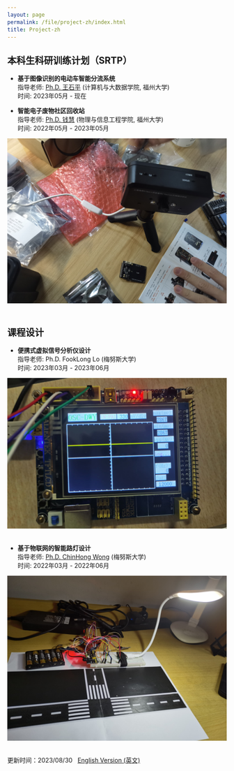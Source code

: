 ```yaml
---
layout: page
permalink: /file/project-zh/index.html
title: Project-zh
---
```


## 本科生科研训练计划（SRTP）

- **基于图像识别的电动车智能分流系统**<br>指导老师: [Ph.D. 王石平](https://ccds.fzu.edu.cn/info/1202/8958.htm) (计算机与大数据学院, 福州大学)<br>时间: 2023年05月 - 现在<br>


- **智能电子废物社区回收站**<br>指导老师: [Ph.D. 钱慧](https://ieeexplore.ieee.org/author/37587238900) (物理与信息工程学院, 福州大学)<br>时间: 2022年05月 - 2023年05月<br>

<div>
<img src="/images/zp4.jpg">
</div>
<br>


## 课程设计

- **便携式虚拟信号分析仪设计**<br>指导老师: Ph.D. FookLong Lo (梅努斯大学)<br>时间: 2023年03月 - 2023年06月<br>

<div>
<img src="/images/zp3.jpg">
</div>
<br>

- **基于物联网的智能路灯设计**<br>指导老师: [Ph.D. ChinHong Wong](https://www.researchgate.net/profile/Chin-Hong-Wong) (梅努斯大学)<br>时间: 2022年03月 - 2022年06月<br>

<div>
<img src="/images/zpa.jpg">
</div>
<br>


更新时间：2023/08/30 &nbsp;  [English Version (英文)](https://wangzhipeng2002.github.io/project/)

